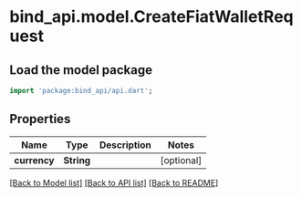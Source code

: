# bind_api.model.CreateFiatWalletRequest

## Load the model package
```dart
import 'package:bind_api/api.dart';
```

## Properties
Name | Type | Description | Notes
------------ | ------------- | ------------- | -------------
**currency** | **String** |  | [optional] 

[[Back to Model list]](../README.md#documentation-for-models) [[Back to API list]](../README.md#documentation-for-api-endpoints) [[Back to README]](../README.md)



